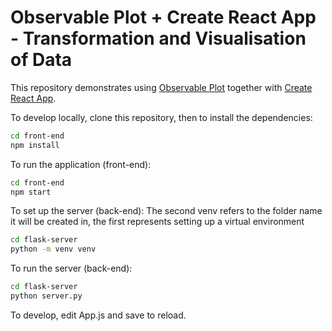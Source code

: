 # Observable Plot + Create React App - Transformation and Visualisation of Data

This repository demonstrates using [Observable Plot](https://github.com/observablehq/plot) together with [Create React App](https://create-react-app.dev).

To develop locally, clone this repository, then to install the dependencies:

```bash
cd front-end
npm install
```

To run the application (front-end):

```bash
cd front-end
npm start
```

To set up the server (back-end):
  The second venv refers to the folder name it will be created in, the first represents setting up a virtual environment
```bash
cd flask-server
python -m venv venv
```

To run the server (back-end):

```bash
cd flask-server
python server.py
```

To develop, edit App.js and save to reload.
